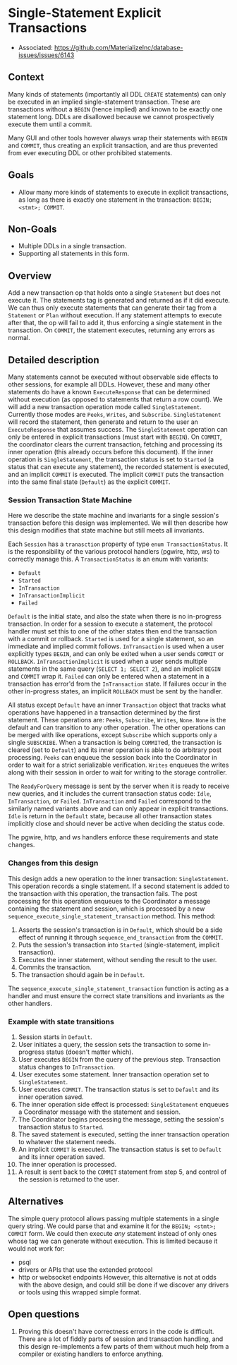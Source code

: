 # Single-Statement Explicit Transactions

- Associated: https://github.com/MaterializeInc/database-issues/issues/6143

## Context

Many kinds of statements (importantly all DDL `CREATE` statements) can only be executed in an implied single-statement transaction.
These are transactions without a `BEGIN` (hence implied) and known to be exactly one statement long.
DDLs are disallowed because we cannot prospectively execute them until a commit.

Many GUI and other tools however always wrap their statements with `BEGIN` and `COMMIT`,
thus creating an explicit transaction, and are thus prevented from ever executing DDL or other prohibited statements.

## Goals

- Allow many more kinds of statements to execute in explicit transactions,
  as long as there is exactly one statement in the transaction: `BEGIN; <stmt>; COMMIT`.

## Non-Goals

- Multiple DDLs in a single transaction.
- Supporting all statements in this form.

## Overview

Add a new transaction op that holds onto a single `Statement` but does not execute it.
The statements tag is generated and returned as if it did execute.
We can thus only execute statements that can generate their tag from a `Statement` or `Plan` without execution.
If any statement attempts to execute after that, the op will fail to add it, thus enforcing a single statement in the transaction.
On `COMMIT`, the statement executes, returning any errors as normal.

## Detailed description

Many statements cannot be executed without observable side effects to other sessions, for example all DDLs.
However, these and many other statements do have a known `ExecuteResponse` that can be determined without execution (as opposed to statements that return a row count).
We will add a new transaction operation mode called `SingleStatement`.
Currently those modes are `Peeks`, `Writes`, and `Subscribe`.
`SingleStatement` will record the statement, then generate and return to the user an `ExecuteResponse` that assumes success.
The `SingleStatement` operation can only be entered in explicit transactions (must start with `BEGIN`).
On `COMMIT`, the coordinator clears the current transaction, fetching and processing its inner operation (this already occurs before this document).
If the inner operation is `SingleStatement`, the transaction status is set to `Started` (a status that can execute any statement), the recorded statement is executed, and an implicit `COMMIT` is executed.
The implicit `COMMIT` puts the transaction into the same final state (`Default`) as the explicit `COMMIT`.

### Session Transaction State Machine

Here we describe the state machine and invariants for a single session's transaction before this design was implemented.
We will then describe how this design modifies that state machine but still meets all invariants.

Each `Session` has a `tranasction` property of type `enum TransactionStatus`.
It is the responsibility of the various protocol handlers (pgwire, http, ws) to correctly manage this.
A `TransactionStatus` is an enum with variants:

- `Default`
- `Started`
- `InTransaction`
- `InTransactionImplicit`
- `Failed`

`Default` is the initial state, and also the state when there is no in-progress transaction.
In order for a session to execute a statement, the protocol handler must set this to one of the other states then end the transaction with a commit or rollback.
`Started` is used for a single statement, so an immediate and implied commit follows.
`InTransaction` is used when a user explicitly types `BEGIN`, and can only be exited when a user sends `COMMIT` or `ROLLBACK`.
`InTransactionImplicit` is used when a user sends multiple statements in the same query (`SELECT 1; SELECT 2`), and an implicit `BEGIN` and `COMMIT` wrap it.
`Failed` can only be entered when a statement in a transaction has error'd from the `InTransaction` state.
If failures occur in the other in-progress states, an implicit `ROLLBACK` must be sent by the handler.

All status except `Default` have an inner `Transaction` object that tracks what operations have happened in a transaction determined by the first statement.
These operations are: `Peeks`, `Subscribe`, `Writes`, `None`.
`None` is the default and can transition to any other operation.
The other operations can be merged with like operations, except `Subscribe` which supports only a single `SUBSCRIBE`.
When a transaction is being `COMMIT`ed, the transaction is cleared (set to `Default`) and its inner operation is able to do arbitrary post processing.
`Peeks` can enqueue the session back into the Coordinator in order to wait for a strict serializable verification.
`Writes` enqueues the writes along with their session in order to wait for writing to the storage controller.

The `ReadyForQuery` message is sent by the server when it is ready to receive new queries, and it includes the current transaction status code: `Idle`, `InTransaction`, or `Failed`.
`InTransaction` and `Failed` correspond to the similarly named variants above and can only appear in explicit transactions.
`Idle` is return in the `Default` state, because all other transaction states implicitly close and should never be active when deciding the status code.

The pgwire, http, and ws handlers enforce these requirements and state changes.

### Changes from this design

This design adds a new operation to the inner transaction: `SingleStatement`.
This operation records a single statement.
If a second statement is added to the transaction with this operation, the transaction fails.
The post processing for this operation enqueues to the Coordinator a message containing the statement and session, which is processed by a new `sequence_execute_single_statement_transaction` method.
This method:
1. Asserts the session's transaction is in `Default`, which should be a side effect of running it through `sequence_end_transaction` from the `COMMIT`.
2. Puts the session's transaction into `Started` (single-statement, implicit transaction).
3. Executes the inner statement, without sending the result to the user.
4. Commits the transaction.
5. The transaction should again be in `Default`.

The `sequence_execute_single_statement_transaction` function is acting as a handler and must ensure the correct state transitions and invariants as the other handlers.

### Example with state transitions

1. Session starts in `Default`.
2. User initiates a query, the session sets the transaction to some in-progress status (doesn't matter which).
3. User executes `BEGIN` from the query of the previous step. Transaction status changes to `InTransaction`.
4. User executes some statement. Inner transaction operation set to `SingleStatement`.
5. User executes `COMMIT`. The transaction status is set to `Default` and its inner operation saved.
6. The inner operation side effect is processed: `SingleStatement` enqueues a Coordinator message with the statement and session.
7. The Coordinator begins processing the message, setting the session's transaction status to `Started`.
8. The saved statement is executed, setting the inner transaction operation to whatever the statement needs.
9. An implicit `COMMIT` is executed. The transaction status is set to `Default` and its inner operation saved.
10. The inner operation is processed.
11. A result is sent back to the `COMMIT` statement from step 5, and control of the session is returned to the user.

## Alternatives

The simple query protocol allows passing multiple statements in a single query string.
We could parse that and examine it for the `BEGIN; <stmt>; COMMIT` form.
We could then execute *any* statement instead of only ones whose tag we can generate without execution.
This is limited because it would not work for:
- psql
- drivers or APIs that use the extended protocol
- http or websocket endpoints
However, this alternative is not at odds with the above design, and could still be done if we discover any drivers or tools using this wrapped simple format.

## Open questions

1. Proving this doesn't have correctness errors in the code is difficult.
   There are a lot of fiddly parts of session and transaction handling, and this design re-implements a few parts of them without much help from a compiler or existing handlers to enforce anything.

